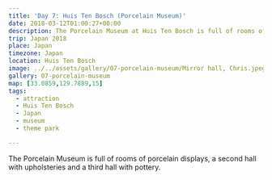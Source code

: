 ```yaml
---
title: 'Day 7: Huis Ten Bosch (Porcelain Museum)'
date: 2018-03-12T01:00:27+00:00
description: The Porcelain Museum at Huis Ten Bosch is full of rooms of porcelain displays, a second hall with upholsteries and a third hall with pottery.
trip: Japan 2018
place: Japan
timezone: Japan
location: Huis Ten Bosch
image: ../../assets/gallery/07-porcelain-museum/Mirror hall, Chris.jpeg
gallery: 07-porcelain-museum
map: [33.0859,129.7889,15]
tags:
  - attraction
  - Huis Ten Bosch
  - Japan
  - museum
  - theme park

---
```

The Porcelain Museum is full of rooms of porcelain displays, a second hall with upholsteries and a third hall with pottery.
